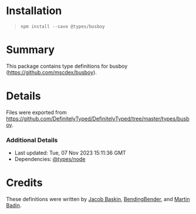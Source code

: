 # Installation
> `npm install --save @types/busboy`

# Summary
This package contains type definitions for busboy (https://github.com/mscdex/busboy).

# Details
Files were exported from https://github.com/DefinitelyTyped/DefinitelyTyped/tree/master/types/busboy.

### Additional Details
 * Last updated: Tue, 07 Nov 2023 15:11:36 GMT
 * Dependencies: [@types/node](https://npmjs.com/package/@types/node)

# Credits
These definitions were written by [Jacob Baskin](https://github.com/jacobbaskin), [BendingBender](https://github.com/BendingBender), and [Martin Badin](https://github.com/martin-badin).
